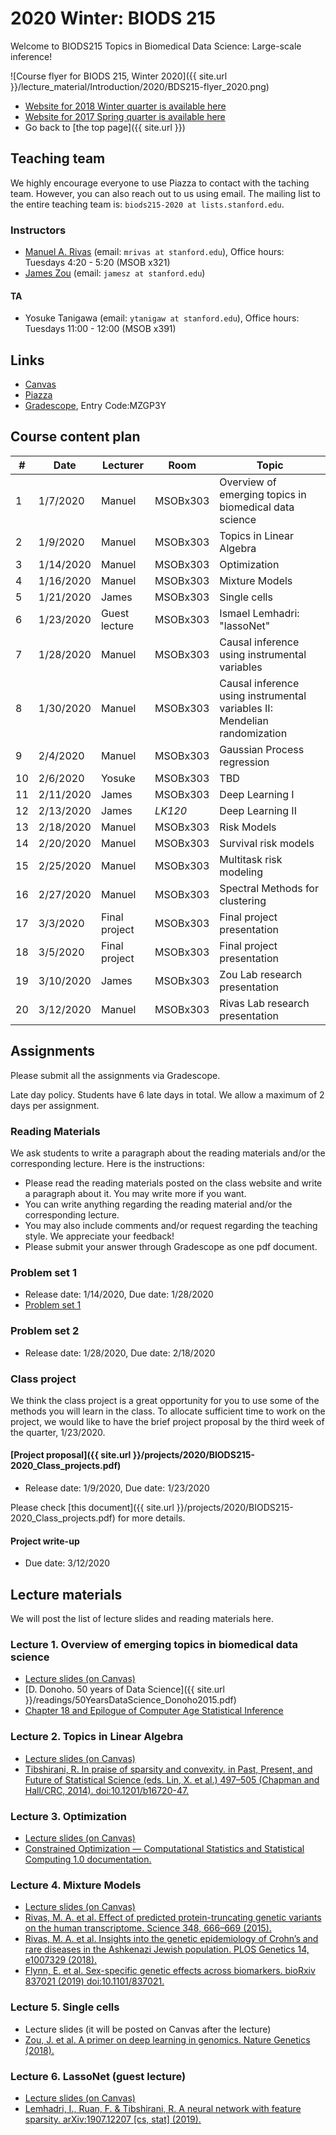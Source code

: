 # 2020 Winter: BIODS 215

Welcome to BIODS215 Topics in Biomedical Data Science: Large-scale inference!

![Course flyer for BIODS 215, Winter 2020]({{ site.url }}/lecture_material/Introduction/2020/BDS215-flyer_2020.png)

- [Website for 2018 Winter quarter is available here](2018.md)
- [Website for 2017 Spring quarter is available here](2017.md)
- Go back to [the top page]({{ site.url }})

## Teaching team

We highly encourage everyone to use Piazza to contact with the taching team.
However, you can also reach out to us using email.
The mailing list to the entire teaching team is: `biods215-2020 at lists.stanford.edu`.

### Instructors

- [Manuel A. Rivas](http://rivaslab.stanford.edu) (email: `mrivas at stanford.edu`), Office hours: Tuesdays 4:20 - 5:20 (MSOB x321)
- [James Zou](https://sites.google.com/site/jamesyzou) (email: `jamesz at stanford.edu`)

#### TA

- Yosuke Tanigawa (email: `ytanigaw at stanford.edu`), Office hours: Tuesdays 11:00 - 12:00 (MSOB x391)

## Links

- [Canvas](https://canvas.stanford.edu/courses/113896)
- [Piazza](http://piazza.com/stanford/winter2020/biods215)
- [Gradescope](https://www.gradescope.com/courses/77264), Entry Code:MZGP3Y

## Course content plan

| #  | Date      | Lecturer      | Room     | Topic                                                                     |
|----|-----------|---------------|----------|---------------------------------------------------------------------------|
| 1  | 1/7/2020  | Manuel        | MSOBx303 | Overview of emerging topics in biomedical data science                    |
| 2  | 1/9/2020  | Manuel        | MSOBx303 | Topics in Linear Algebra                                                  |
| 3  | 1/14/2020 | Manuel        | MSOBx303 | Optimization                                                              |
| 4  | 1/16/2020 | Manuel        | MSOBx303 | Mixture Models                                                            |
| 5  | 1/21/2020 | James         | MSOBx303 | Single cells                                                              |
| 6  | 1/23/2020 | Guest lecture | MSOBx303 | Ismael Lemhadri: "lassoNet"                                               |
| 7  | 1/28/2020 | Manuel        | MSOBx303 | Causal inference using instrumental variables                             |
| 8  | 1/30/2020 | Manuel        | MSOBx303 | Causal inference using instrumental variables II: Mendelian randomization |
| 9  | 2/4/2020  | Manuel        | MSOBx303 | Gaussian Process regression                                               |
| 10 | 2/6/2020  | Yosuke        | MSOBx303 | TBD                                                                       |
| 11 | 2/11/2020 | James         | MSOBx303 | Deep Learning I                                                           |
| 12 | 2/13/2020 | James         | *LK120*  | Deep Learning II                                                          |
| 13 | 2/18/2020 | Manuel        | MSOBx303 | Risk Models                                                               |
| 14 | 2/20/2020 | Manuel        | MSOBx303 | Survival risk models                                                      |
| 15 | 2/25/2020 | Manuel        | MSOBx303 | Multitask risk modeling                                                   |
| 16 | 2/27/2020 | Manuel        | MSOBx303 | Spectral Methods for clustering                                           |
| 17 | 3/3/2020  | Final project | MSOBx303 | Final project presentation                                                |
| 18 | 3/5/2020  | Final project | MSOBx303 | Final project presentation                                                |
| 19 | 3/10/2020 | James         | MSOBx303 | Zou Lab research presentation                                             |
| 20 | 3/12/2020 | Manuel        | MSOBx303 | Rivas Lab research presentation                                           |

## Assignments

Please submit all the assignments via Gradescope.

Late day policy. Students have 6 late days in total. We allow a maximum of 2 days per assignment.

### Reading Materials

We ask students to write a paragraph about the reading materials and/or the corresponding lecture. Here is the instructions:

- Please read the reading materials posted on the class website and write a paragraph about it. You may write more if you want.
- You can write anything regarding the reading material and/or the corresponding lecture.
- You may also include comments and/or request regarding the teaching style. We appreciate your feedback!
- Please submit your answer through Gradescope as one pdf document.

### Problem set 1

- Release date: 1/14/2020, Due date: 1/28/2020
- [Problem set 1](https://canvas.stanford.edu/courses/113896/files?preview=5401649)

### Problem set 2

- Release date: 1/28/2020, Due date: 2/18/2020

### Class project

We think the class project is a great opportunity for you to use some of the methods you will learn in the class. To allocate sufficient time to work on the project, we would like to have the brief project proposal by the third week of the quarter, 1/23/2020.

#### [Project proposal]({{ site.url }}/projects/2020/BIODS215-2020_Class_projects.pdf)

- Release date: 1/9/2020, Due date: 1/23/2020

Please check [this document]({{ site.url }}/projects/2020/BIODS215-2020_Class_projects.pdf) for more details.

#### Project write-up

- Due date: 3/12/2020

## Lecture materials

We will post the list of lecture slides and reading materials here.

### Lecture 1. Overview of emerging topics in biomedical data science

- [Lecture slides (on Canvas)](https://canvas.stanford.edu/courses/113896/files?preview=5364766)
- [D. Donoho. 50 years of Data Science]({{ site.url }}/readings/50YearsDataScience_Donoho2015.pdf)
- [Chapter 18 and Epilogue of Computer Age Statistical Inference](https://web.stanford.edu/~hastie/CASI_files/PDF/casi.pdf)

### Lecture 2. Topics in Linear Algebra

- [Lecture slides (on Canvas)](https://canvas.stanford.edu/courses/113896/files?preview=5391237)
- [Tibshirani, R. In praise of sparsity and convexity. in Past, Present, and Future of Statistical Science (eds. Lin, X. et al.) 497–505 (Chapman and Hall/CRC, 2014). doi:10.1201/b16720-47.](http://statweb.stanford.edu/~tibs/ftp/tibs-copss.pdf)

### Lecture 3. Optimization

- [Lecture slides (on Canvas)](https://canvas.stanford.edu/courses/113896/files?preview=5392745)
- [Constrained Optimization — Computational Statistics and Statistical Computing 1.0 documentation.](http://people.duke.edu/~ccc14/sta-663-2018/notebooks/S09H_Constrained_Optimization.html)

### Lecture 4. Mixture Models

- [Lecture slides (on Canvas)](https://canvas.stanford.edu/courses/113896/files?preview=5406334)
- [Rivas, M. A. et al. Effect of predicted protein-truncating genetic variants on the human transcriptome. Science 348, 666–669 (2015).](https://doi.org/10.1126/science.1261877)
- [Rivas, M. A. et al. Insights into the genetic epidemiology of Crohn’s and rare diseases in the Ashkenazi Jewish population. PLOS Genetics 14, e1007329 (2018).](https://doi.org/10.1371/journal.pgen.1007329)
- [Flynn, E. et al. Sex-specific genetic effects across biomarkers. bioRxiv 837021 (2019) doi:10.1101/837021.](https://doi.org/10.1101/837021)

### Lecture 5. Single cells

- Lecture slides (it will be posted on Canvas after the lecture)
- [Zou, J. et al. A primer on deep learning in genomics. Nature Genetics (2018).](https://doi.org/10.1038/s41588-018-0295-5)

### Lecture 6. LassoNet (guest lecture)

- [Lecture slides (on Canvas)](https://canvas.stanford.edu/courses/113896/files?preview=5441869)
- [Lemhadri, I., Ruan, F. & Tibshirani, R. A neural network with feature sparsity. arXiv:1907.12207 [cs, stat] (2019).](https://arxiv.org/abs/1907.12207)
